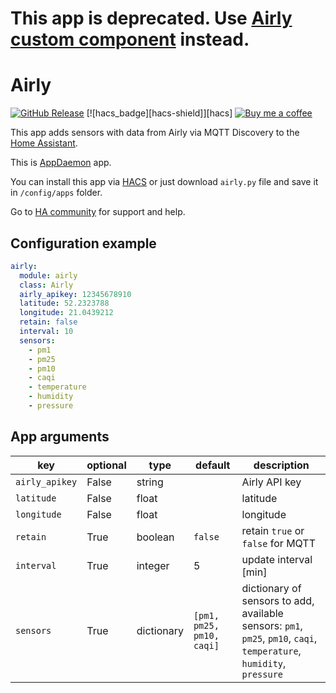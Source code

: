 # This app is deprecated. Use [Airly custom component](https://github.com/bieniu/ha-airly) instead.

# Airly
[![GitHub Release][releases-shield]][releases]
[![hacs_badge][hacs-shield]][hacs]
[![Buy me a coffee][buy-me-a-coffee-shield]][buy-me-a-coffee]

This app adds sensors with data from Airly via MQTT Discovery to the [Home Assistant](https://home-assistant.io/).

This is [AppDaemon](appdaemon.readthedocs.io/) app.

You can install this app via [HACS](https://custom-components.github.io/hacs/) or just download `airly.py` file and save it in `/config/apps` folder.

Go to [HA community](https://community.home-assistant.io/t/airly-integration-appdaemon/101455) for support and help.

## Configuration example
```yaml
airly:
  module: airly
  class: Airly
  airly_apikey: 12345678910
  latitude: 52.2323788
  longitude: 21.0439212
  retain: false
  interval: 10
  sensors:
    - pm1
    - pm25
    - pm10
    - caqi
    - temperature
    - humidity
    - pressure
```

## App arguments
key | optional | type | default | description
-- | -- | -- | -- | --
`airly_apikey` | False | string | | Airly API key
`latitude` | False | float | | latitude
`longitude` | False | float | | longitude
`retain` | True | boolean | `false` | retain `true` or `false` for MQTT
`interval` | True | integer | 5 | update interval [min]
`sensors` | True | dictionary | `[pm1, pm25, pm10, caqi]` | dictionary of sensors to add, available sensors: `pm1`, `pm25`, `pm10`, `caqi`, `temperature`, `humidity`, `pressure`

[releases]: https://github.com/bieniu/ha-ad-airly/releases
[releases-shield]: https://img.shields.io/github/release/bieniu/ha-ad-airly.svg?style=popout
[buy-me-a-coffee-shield]: https://img.shields.io/static/v1.svg?label=%20&message=Buy%20me%20a%20coffee&color=6f4e37&logo=buy%20me%20a%20coffee&logoColor=white
[buy-me-a-coffee]: https://www.buymeacoffee.com/QnLdxeaqO
